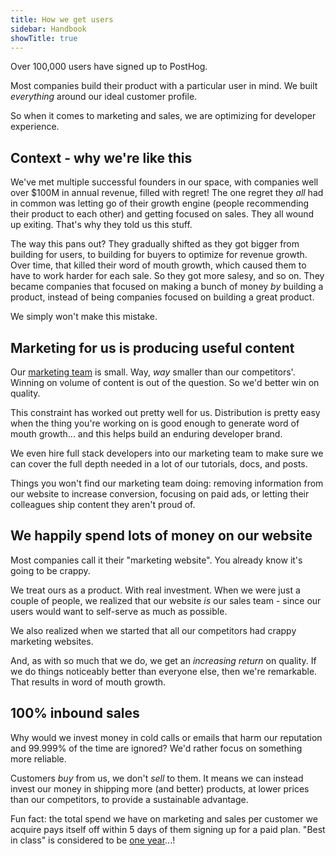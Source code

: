 ```yaml
---
title: How we get users
sidebar: Handbook
showTitle: true
---
```


Over 100,000 users have signed up to PostHog.

Most companies build their product with a particular user in mind. We built _everything_ around our ideal customer profile.

So when it comes to marketing and sales, we are optimizing for developer experience.

## Context - why we're like this

We've met multiple successful founders in our space, with companies well over $100M in annual revenue, filled with regret! The one regret they _all_ had in common was letting go of their growth engine (people recommending their product to each other) and getting focused on sales. They all wound up exiting. That's why they told us this stuff.

The way this pans out? They gradually shifted as they got bigger from building for users, to building for buyers to optimize for revenue growth. Over time, that killed their word of mouth growth, which caused them to have to work harder for each sale. So they got more salesy, and so on. They became companies that focused on making a bunch of money _by_ building a product, instead of being companies focused on building a great product.

We simply won't make this mistake.

## Marketing for us is producing useful content

Our [marketing team](/handbook/small-teams/marketing) is small. Way, _way_ smaller than our competitors'. Winning on volume of content is out of the question. So we'd better win on quality.

This constraint has worked out pretty well for us. Distribution is pretty easy when the thing you're working on is good enough to generate word of mouth growth... and this helps build an enduring developer brand.

We even hire full stack developers into our marketing team to make sure we can cover the full depth needed in a lot of our tutorials, docs, and posts.

Things you won't find our marketing team doing: removing information from our website to increase conversion, focusing on paid ads, or letting their colleagues ship content they aren't proud of.

## We happily spend lots of money on our website

Most companies call it their "marketing website". You already know it's going to be crappy.

We treat ours as a product. With real investment. When we were just a couple of people, we realized that our website _is_ our sales team - since our users would want to self-serve as much as possible.

We also realized when we started that all our competitors had crappy marketing websites.

And, as with so much that we do, we get an _increasing return_ on quality. If we do things noticeably better than everyone else, then we're remarkable. That results in word of mouth growth.

## 100% inbound sales

Why would we invest money in cold calls or emails that harm our reputation and 99.999% of the time are ignored? We'd rather focus on something more reliable.

Customers _buy_ from us, we don't _sell_ to them. It means we can instead invest our money in shipping more (and better) products, at lower prices than our competitors, to provide a sustainable advantage.

Fun fact: the total spend we have on marketing and sales per customer we acquire pays itself off within 5 days of them signing up for a paid plan. "Best in class" is considered to be [one year](https://openviewpartners.com/blog/cac-payback-basics-what-it-is-how-to-calculate-it-and-why-it-matters/)...!